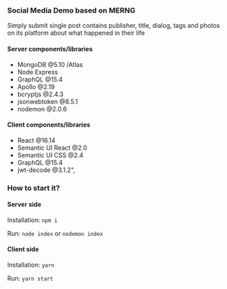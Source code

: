 ### Social Media Demo based on MERNG

Simply submit single post contains publisher, title, dialog, tags and photos on its platform about what happened in their life

#### Server components/libraries

- MongoDB @5.10 /Atlas
- Node Express
- GraphQL @15.4
- Apollo @2.19
- bcryptjs @2.4.3
- jsonwebtoken @8.5.1
- nodemon @2.0.6

#### Client components/libraries

- React @16.14
- Semantic UI React @2.0
- Semantic UI CSS @2.4
- GraphQL @15.4
- jwt-decode @3.1.2",

### How to start it?

#### Server side

Installation: `npm i`

Run: `node index` or `nodemon index`

#### Client side

Installation: `yarn`

Run: `yarn start`
